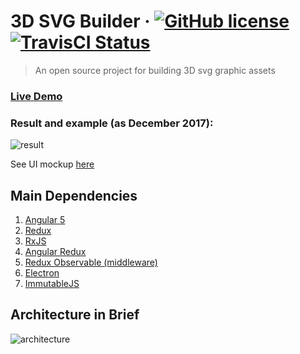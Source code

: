 # 3D SVG Builder &middot; [![GitHub license](https://img.shields.io/badge/license-MIT-blue.svg)](https://github.com/AlbertLucianto/3D-SVG-Editor/blob/master/LICENSE) [![TravisCI Status](https://travis-ci.org/AlbertLucianto/3D-SVG-Editor.svg?branch=master)](https://travis-ci.org/AlbertLucianto/3D-SVG-Editor)

> An open source project for building 3D svg graphic assets

### [Live Demo](https://albertlucianto.github.io/3d-svg-editor)

### Result and example (as December 2017):
![result](https://albertlucianto.github.io/3d-svg-editor-ss.png)

See UI mockup [here](https://albertlucianto.github.io/3d-svg-editor-ui.pdf)

## Main Dependencies

1. [Angular 5](https://angular.io/)
2. [Redux](https://redux.js.org/)
3. [RxJS](http://reactivex.io/rxjs/)
4. [Angular Redux](https://github.com/angular-redux/store)
5. [Redux Observable (middleware)](https://redux-observable.js.org/)
6. [Electron](https://electronjs.org/)
7. [ImmutableJS](https://facebook.github.io/immutable-js/)

## Architecture in Brief

![architecture](https://albertlucianto.github.io/draw-path/draw-path-architecture.png)

